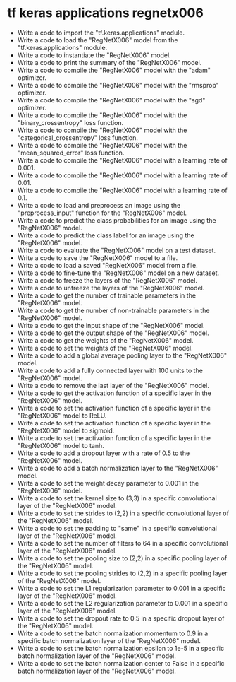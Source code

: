 # tf keras applications regnetx006

- Write a code to import the "tf.keras.applications" module.
- Write a code to load the "RegNetX006" model from the "tf.keras.applications" module.
- Write a code to instantiate the "RegNetX006" model.
- Write a code to print the summary of the "RegNetX006" model.
- Write a code to compile the "RegNetX006" model with the "adam" optimizer.
- Write a code to compile the "RegNetX006" model with the "rmsprop" optimizer.
- Write a code to compile the "RegNetX006" model with the "sgd" optimizer.
- Write a code to compile the "RegNetX006" model with the "binary_crossentropy" loss function.
- Write a code to compile the "RegNetX006" model with the "categorical_crossentropy" loss function.
- Write a code to compile the "RegNetX006" model with the "mean_squared_error" loss function.
- Write a code to compile the "RegNetX006" model with a learning rate of 0.001.
- Write a code to compile the "RegNetX006" model with a learning rate of 0.01.
- Write a code to compile the "RegNetX006" model with a learning rate of 0.1.
- Write a code to load and preprocess an image using the "preprocess_input" function for the "RegNetX006" model.
- Write a code to predict the class probabilities for an image using the "RegNetX006" model.
- Write a code to predict the class label for an image using the "RegNetX006" model.
- Write a code to evaluate the "RegNetX006" model on a test dataset.
- Write a code to save the "RegNetX006" model to a file.
- Write a code to load a saved "RegNetX006" model from a file.
- Write a code to fine-tune the "RegNetX006" model on a new dataset.
- Write a code to freeze the layers of the "RegNetX006" model.
- Write a code to unfreeze the layers of the "RegNetX006" model.
- Write a code to get the number of trainable parameters in the "RegNetX006" model.
- Write a code to get the number of non-trainable parameters in the "RegNetX006" model.
- Write a code to get the input shape of the "RegNetX006" model.
- Write a code to get the output shape of the "RegNetX006" model.
- Write a code to get the weights of the "RegNetX006" model.
- Write a code to set the weights of the "RegNetX006" model.
- Write a code to add a global average pooling layer to the "RegNetX006" model.
- Write a code to add a fully connected layer with 100 units to the "RegNetX006" model.
- Write a code to remove the last layer of the "RegNetX006" model.
- Write a code to get the activation function of a specific layer in the "RegNetX006" model.
- Write a code to set the activation function of a specific layer in the "RegNetX006" model to ReLU.
- Write a code to set the activation function of a specific layer in the "RegNetX006" model to sigmoid.
- Write a code to set the activation function of a specific layer in the "RegNetX006" model to tanh.
- Write a code to add a dropout layer with a rate of 0.5 to the "RegNetX006" model.
- Write a code to add a batch normalization layer to the "RegNetX006" model.
- Write a code to set the weight decay parameter to 0.001 in the "RegNetX006" model.
- Write a code to set the kernel size to (3,3) in a specific convolutional layer of the "RegNetX006" model.
- Write a code to set the strides to (2,2) in a specific convolutional layer of the "RegNetX006" model.
- Write a code to set the padding to "same" in a specific convolutional layer of the "RegNetX006" model.
- Write a code to set the number of filters to 64 in a specific convolutional layer of the "RegNetX006" model.
- Write a code to set the pooling size to (2,2) in a specific pooling layer of the "RegNetX006" model.
- Write a code to set the pooling strides to (2,2) in a specific pooling layer of the "RegNetX006" model.
- Write a code to set the L1 regularization parameter to 0.001 in a specific layer of the "RegNetX006" model.
- Write a code to set the L2 regularization parameter to 0.001 in a specific layer of the "RegNetX006" model.
- Write a code to set the dropout rate to 0.5 in a specific dropout layer of the "RegNetX006" model.
- Write a code to set the batch normalization momentum to 0.9 in a specific batch normalization layer of the "RegNetX006" model.
- Write a code to set the batch normalization epsilon to 1e-5 in a specific batch normalization layer of the "RegNetX006" model.
- Write a code to set the batch normalization center to False in a specific batch normalization layer of the "RegNetX006" model.